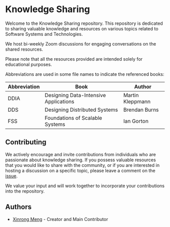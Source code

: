 # Knowledge Sharing

Welcome to the Knowledge Sharing repository. This repository is dedicated to sharing valuable knowledge and 
resources on various topics related to Software Systems and Technologies.

We host bi-weekly Zoom discussions for engaging conversations on the shared resources.

Please note that all the resources provided are intended solely for educational purposes.

Abbreviations are used in some file names to indicate the referenced books:

| Abbreviation | Book | Author |
|----------|----------|----------|
| DDIA | Designing Data-Intensive Applications | Martin Kleppmann |
| DDS | Designing Distributed Systems | Brendan Burns |
| FSS | Foundations of Scalable Systems | Ian Gorton |

## Contributing

We actively encourage and invite contributions from individuals who are passionate about knowledge sharing. If you 
possess valuable resources that you would like to share with the community, or if you are interested in hosting a 
discussion on a specific topic, please leave a comment on the 
[issue](https://github.com/xinrong-meng/knowledge-sharing/issues/2).

We value your input and will work together to incorporate your contributions into the repository.

## Authors

- [Xinrong Meng](https://github.com/xinrong-meng) - Creator and Main Contributor